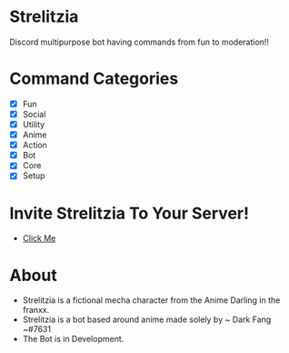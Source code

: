# Strelitzia
Discord multipurpose bot having commands from fun to moderation!!
# Command Categories
- [x] Fun
- [x] Social
- [x] Utility
- [x] Anime
- [x] Action 
- [x] Bot
- [x] Core
- [x] Setup

# Invite Strelitzia To Your Server!
- [Click Me](https://discord.com/api/oauth2/authorize?client_id=801323841288404992&permissions=8&scope=bot)

# About
- Strelitzia is a fictional mecha character from the Anime Darling in the franxx.
- Strelitzia is a bot based around anime made solely by ~ Dark Fang ~#7631
- The Bot is in Development.
